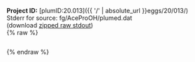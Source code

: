 **Project ID:** [plumID:20.013]({{ '/' | absolute_url }}eggs/20/013/)  
Stderr for source:  fg/AceProOH/plumed.dat   
(download [zipped raw stdout](plumed.dat.plumed.stdout.txt.zip))  
{% raw %}
<pre>
</pre>
{% endraw %}
